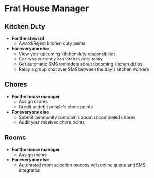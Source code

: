 Frat House Manager
==================

Kitchen Duty
------------

* **For the steward**
    * Award/Reject kitchen duty points
* **For everyone else**
    * View your upcoming kitchen duty responsibilies
    * See who currently has kitchen duty today
    * Get automatic SMS reminders about upcoming kitchen duties
    * Relay a group chat over SMS between the day's kitchen workers


Chores
------

* **For the house manager**
    * Assign chores
    * Credit or debit people's chore points
* **For everyone else**
    * Submit community complaints about uncompleted chores
    * Audit your received chore points

Rooms
-----

* **For the house manager**
    * Assign rooms
* **For everyone else**
    * Automated room selection process with online queue and SMS integration
